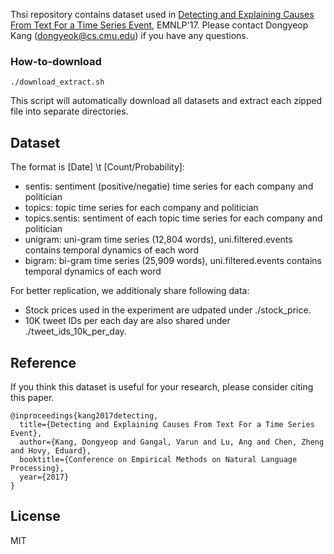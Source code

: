 Thsi repository contains dataset used in [Detecting and Explaining Causes From Text For a Time Series Event](https://arxiv.org/abs/1707.08852), EMNLP'17. Please contact Dongyeop Kang (dongyeok@cs.cmu.edu) if you have any questions.

### How-to-download
```
./download_extract.sh
```
This script will automatically download all datasets and extract each zipped file into separate directories.


## Dataset
The format is [Date] \t [Count/Probability]:
- sentis: sentiment (positive/negatie) time series for each company and politician
- topics: topic time series for each company and politician
- topics.sentis: sentiment of each topic time series for each company and politician
- unigram: uni-gram time series (12,804 words), uni.filtered.events contains temporal dynamics of each word
- bigram: bi-gram time series (25,909 words), uni.filtered.events contains temporal dynamics of each word

For better replication, we additionaly share following data:
- Stock prices used in the experiment are udpated under ./stock_price.
- 10K tweet IDs per each day are also shared under ./tweet_ids_10k_per_day.


## Reference
If you think this dataset is useful for your research, please consider citing this paper.
```
@inproceedings{kang2017detecting,
  title={Detecting and Explaining Causes From Text For a Time Series Event},
  author={Kang, Dongyeop and Gangal, Varun and Lu, Ang and Chen, Zheng and Hovy, Eduard},
  booktitle={Conference on Empirical Methods on Natural Language Processing},
  year={2017}
}
```

## License
MIT
